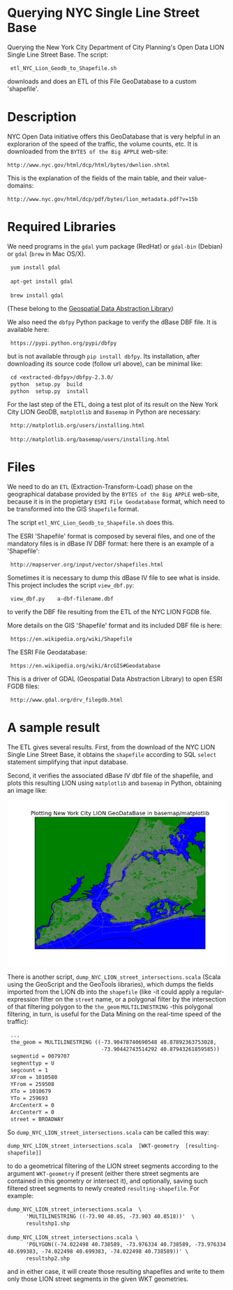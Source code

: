 # Querying NYC Single Line Street Base

Querying the New York City Department of City Planning's Open Data LION
Single Line Street Base. The script:

     etl_NYC_Lion_Geodb_to_Shapefile.sh

downloads and does an ETL of this File GeoDatabase to a custom 'shapefile'.

# Description

NYC Open Data initiative offers this GeoDatabase that is very helpful in
an explorarion of the speed of the traffic, the volume counts, etc. It is
downloaded from the `BYTES of the Big APPLE` web-site:

    http://www.nyc.gov/html/dcp/html/bytes/dwnlion.shtml

This is the explanation of the fields of the main table, and their
value-domains:

    http://www.nyc.gov/html/dcp/pdf/bytes/lion_metadata.pdf?v=15b

# Required Libraries

We need programs in the `gdal` yum package (RedHat) or `gdal-bin` (Debian)
or `gdal` (`brew` in Mac OS/X).

     yum install gdal
     
     apt-get install gdal
     
     brew install gdal

(These belong to the [Geospatial Data Abstraction Library](http://www.gdal.org/))

We also need the `dbfpy` Python package to verify the dBase DBF file. It
is available here:

     https://pypi.python.org/pypi/dbfpy

but is not available through `pip install dbfpy`. Its installation, after
downloading its source code (follow url above), can be minimal like:

     cd <extracted-dbfpy>/dbfpy-2.3.0/
     python  setup.py  build
     python  setup.py  install

For the last step of the ETL, doing a test plot of its result on the
New York City LION GeoDB, `matplotlib` and `Basemap` in Python are
necessary:

     http://matplotlib.org/users/installing.html

     http://matplotlib.org/basemap/users/installing.html

# Files

We need to do an `ETL` (Extraction-Transform-Load) phase on the geographical
database provided by the `BYTES of the Big APPLE` web-site, because it is in
the propietary `ESRI File Geodatabase` format, which need to be transformed
into the GIS `Shapefile` format.

The script `etl_NYC_Lion_Geodb_to_Shapefile.sh` does this.

The ESRI 'Shapefile' format is composed by several files, and one of the
mandatory files is in dBase IV DBF format: here there is an example of a
'Shapefile':

     http://mapserver.org/input/vector/shapefiles.html

Sometimes it is necessary to dump this dBase IV file to see what is inside.
This project includes the script `view_dbf.py`:

     view_dbf.py    a-dbf-filename.dbf

to verify the DBF file resulting from the ETL of the NYC LION FGDB file.

More details on the GIS 'Shapefile' format and its included DBF file is here:

     https://en.wikipedia.org/wiki/Shapefile

The ESRI File Geodatabase:

     https://en.wikipedia.org/wiki/ArcGIS#Geodatabase

This is a driver of GDAL (Geospatial Data Abstraction Library) to open ESRI
FGDB files:

     http://www.gdal.org/drv_filegdb.html

# A sample result

The ETL gives several results. First, from the download of the NYC LION
Single Line Street Base, it obtains the `shapefile` according to SQL
`select` statement simplifying that input database.

Second, it verifies the associated dBase IV dbf file of the shapefile,
and plots this resulting LION using `matplotlib` and `basemap` in Python,
obtaining an image like:

![sample New York City LION plot using matplotlib and basemap](/a_result_NYC_LION_matplotlib_basemap.png?raw=true "sample New York City LION plot using matplotlib and basemap")

There is another script, `dump_NYC_LION_street_intersections.scala`
(Scala using the GeoScript and the GeoTools libraries), which dumps
the fields imported from the LION db into the `shapefile` (like
-it could apply a regular-expression filter on the `street` name, or
a polygonal filter by the intersection of that filtering polygon to
the `the_geom` `MULTILINESTRING` -this polygonal filtering, in turn,
is useful for the Data Mining on the real-time speed of the traffic):

     ...
     the_geom = MULTILINESTRING ((-73.90478740690548 40.87892363753028,
                                  -73.90442743514292 40.87943261859585))
     segmentid = 0079707
     segmenttyp = U
     segcount = 1
     XFrom = 1010580
     YFrom = 259508
     XTo = 1010679
     YTo = 259693
     ArcCenterX = 0
     ArcCenterY = 0
     street = BROADWAY

So `dump_NYC_LION_street_intersections.scala` can be called this way:

    dump_NYC_LION_street_intersections.scala  [WKT-geometry  [resulting-shapefile]]

to do a geometrical filtering of the LION street segments according to
the argument `WKT-geometry` if present (either there street segments are
contained in this geometry or intersect it), and optionally, saving
such filtered street segments to newly created `resulting-shapefile`. For
example:

    dump_NYC_LION_street_intersections.scala  \
          'MULTILINESTRING ((-73.90 40.85, -73.903 40.8518))'  \
          resultshp1.shp

    dump_NYC_LION_street_intersections.scala \
          'POLYGON((-74.022498 40.738589, -73.976334 40.738589, -73.976334 40.699383, -74.022498 40.699383, -74.022498 40.738589))' \
          resultshp2.shp

and in either case, it will create those resulting shapefiles and write
to them only those LION street segments in the given WKT geometries.

